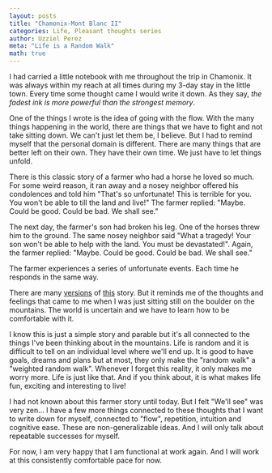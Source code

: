 ```yaml
---
layout: posts
title: "Chamonix-Mont Blanc II"
categories: Life, Pleasant thoughts series
author: Uzziel Perez
meta: "Life is a Random Walk"
math: true
---
```


I had carried a little notebook with me throughout the trip in Chamonix. It was always within my reach at all times during my 3-day stay in the little town. Every time some thought came I would write it down. As they say, *the fadest ink is more powerful than the strongest memory*.

One of the things I wrote is the idea of going with the flow. With the many things happening in the world, there are things that we have to fight and not take sitting down. We can't just let them be, I believe. But I had to remind myself that the personal domain is different. There are many things that are better left on their own. They have their own time. We just have to let things unfold.

There is this classic story of a farmer who had a horse he loved so much. For some weird reason, it ran away and a nosey neighbor offered his condolences and told him "That's so unfortunate! This is terrible for you. You won't be able to till the land and live!" The farmer replied: "Maybe. Could be good. Could be bad. We shall see."

The next day, the farmer's son had broken his leg. One of the horses threw him to the ground. The same nosey neighbor said "What a tragedy! Your son won't be able to help with the land. You must be devastated!". Again, the farmer replied: "Maybe. Could be good. Could be bad. We shall see."

The farmer experiences a series of unfortunate events. Each time he responds in the same way.

There are many [versions](https://www.youtube.com/watch?v=P3P7f0Zg9wk) of [this](https://mydepressionzone.com/depression-fighter/the-story-of-the-zen-farmer/) story. But it reminds me of the thoughts and feelings that came to me when I was just sitting still on the boulder on the mountains. The world is uncertain and we have to learn how to be comfortable with it.

I know this is just a simple story and parable but it's all connected to the things I've been thinking about in the mountains. Life is random and it is difficult to tell on an individual level where we'll end up. It is good to have goals, dreams and plans but at most, they only make the "random walk" a "weighted random walk". Whenever I forget this reality, it only makes me worry more. Life is just like that. And if you think about, it is what makes life fun, exciting and interesting to live!

I had not known about this farmer story until today. But I felt "We'll see" was very zen... I have a few more things connected to these thoughts that I want to write down for myself, connected to "flow", repetition, intuition and cognitive ease. These are non-generalizable ideas. And I will only talk about repeatable successes for myself.

For now, I am very happy that I am functional at work again. And I will work at this consistently comfortable pace for now.
